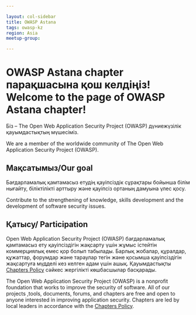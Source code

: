 ```yaml
---

layout: col-sidebar
title: OWASP Astana
tags: owasp-kz
region: Asia
meetup-group:

---
```


# OWASP Astana chapter парақшасына қош келдіңіз! Welcome to the page of OWASP Astana chapter!
Біз – The Open Web Application Security Project (OWASP) дүниежүзілік қауымдастықтың мүшесіміз.
<p> We are a member of the worldwide community of The Open Web Application Security Project (OWASP). </p>

## Мақсатымыз/Our goal 
Бағдарламалық қамтамасыз етудің қауіпсіздік сұрақтары бойынша білім нығайту, біліктілікті арттыру және қауіпсіз ортаның дамуына үлес қосу.
<p> Contribute to the strengthening of knowledge, skills development and the development of software security issues. </p>

## Қатысу/ Participation
Open Web Application Security Project (OWASP) бағдарламалық қамтамасыз ету қауіпсіздігін жақсарту үшін жұмыс істейтін коммерциялық емес қор болып табылады. Барлық жобалар, құралдар, құжаттар, форумдар және тараулар тегін және қосымша қауіпсіздігін жақсартуға мүдделі кез келген адам үшін ашық.
Қауымдастықты [Chapters Policy](/www-policy/operational/chapters) сәйкес жергілікті көшбасшылар басқарады.

The Open Web Application Security Project (OWASP) is a nonprofit foundation that works to improve the security of software. All of our projects ,tools, documents, forums, and chapters are free and open to anyone interested in improving application security.
Chapters are led by local leaders in accordance with the [Chapters Policy](/www-policy/operational/chapters).
